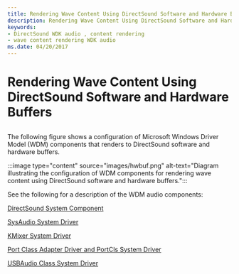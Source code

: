 ```yaml
---
title: Rendering Wave Content Using DirectSound Software and Hardware Buffers
description: Rendering Wave Content Using DirectSound Software and Hardware Buffers
keywords:
- DirectSound WDK audio , content rendering
- wave content rendering WDK audio
ms.date: 04/20/2017
---
```


# Rendering Wave Content Using DirectSound Software and Hardware Buffers


## <span id="ddk_rendering_wave_content_using_directsound_software_and_hardware_buf"></span><span id="DDK_RENDERING_WAVE_CONTENT_USING_DIRECTSOUND_SOFTWARE_AND_HARDWARE_BUF"></span>


The following figure shows a configuration of Microsoft Windows Driver Model (WDM) components that renders to DirectSound software and hardware buffers.

:::image type="content" source="images/hwbuf.png" alt-text="Diagram illustrating the configuration of WDM components for rendering wave content using DirectSound software and hardware buffers.":::

See the following for a description of the WDM audio components:

[DirectSound System Component](user-mode-wdm-audio-components.md#directsound_system_component)

[SysAudio System Driver](kernel-mode-wdm-audio-components.md#sysaudio_system_driver)

[KMixer System Driver](kernel-mode-wdm-audio-components.md#kmixer_system_driver)

[Port Class Adapter Driver and PortCls System Driver](kernel-mode-wdm-audio-components.md#port_class_adapter_driver_and_portcls_system_driver)

[USBAudio Class System Driver](kernel-mode-wdm-audio-components.md#usbaudio_class_system_driver)

 

 





